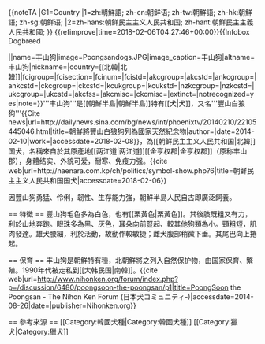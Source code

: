 {{noteTA
|G1=Country
|1=zh:朝鮮語; zh-cn:朝鲜语; zh-tw:朝鮮語; zh-hk:朝鮮語; zh-sg:朝鲜语;
|2=zh-hans:朝鲜民主主义人民共和国; zh-hant:朝鮮民主主義人民共和國;
}}
{{refimprove|time=2018-02-06T04:27:46+00:00}}{{Infobox Dogbreed
<!-- Put article text AFTER this infobox markup. See: -->
<!-- Wikipedia:WikiProject Dog breeds/Templates for more info.-->||name=丰山狗|image=Poongsandogs.JPG|image_caption=丰山狗|altname=丰山狗|nickname=|country=[[北韓|北韓]]|fcigroup=|fcisection=|fcinum=|fcistd=|akcgroup=|akcstd=|ankcgroup=|ankcstd=|ckcgroup=|ckcstd=|kcukgroup=|kcukstd=|nzkcgroup=|nzkcstd=|ukcgroup=|ukcstd=|akcfss=|akcmisc=|ckcmisc=|extinct=|notrecognized=yes|note=}}'''丰山狗'''是[[朝鮮半島|朝鮮半島]]特有[[犬|犬]]，又名'''豐山白狼狗'''<ref>{{Cite news|url=http://dailynews.sina.com/bg/news/int/phoenixtv/20140210/22105445046.html|title=朝鮮將豐山白狼狗列為國家天然紀念物|author=|date=2014-02-10|work=|accessdate=2018-02-08}}</ref>，為[[朝鲜民主主义人民共和国|北韓]]国犬，名稱來自於其原產地[[两江道|两江道]][[金亨权郡|金亨权郡]]（原称丰山郡），身體结实、外貌可爱，耐寒、免疫力强。<ref name=":0">{{cite web|url=http://naenara.com.kp/ch/politics/symbol-show.php?6|title=朝鲜民主主义人民共和国国犬|accessdate=2018-02-06}}</ref>

因豐山狗勇猛、伶俐，韌性、生存能力強，朝鮮半島人民自古即廣泛飼養。<ref name=":0" />

== 特徵 ==
豐山狗毛色多為白色，也有[[栗黃色|栗黃色]]。其後肢既粗又有力，利於山地奔跑。眼珠多為黑、灰色，耳朵向前豎起、較其他狗類為小。頸粗短，肌肉發達。雄犬腰細，利於活動，故動作較敏捷；雌犬腹部稍微下垂。其尾巴向上捲起。<ref name=":0" />

== 保育 ==
丰山狗是朝鮮特有種，北朝鮮將之列入自然保护物，由国家保育、繁殖。<ref name=":0" />1990年代被走私到[[大韩民国|南韓]]。<ref>{{cite web|url=http://www.nihonken.org/forum/index.php?p=/discussion/6480/poongsoon-the-poongsan/p1|title=PoongSoon the Poongsan - The Nihon Ken Forum (日本犬コミュニティ-)|accessdate=2014-08-26|date=|publisher=Nihonken.org}}</ref>

== 參考來源 ==
<references />
[[Category:韓國犬種|Category:韓國犬種]]
[[Category:獵犬|Category:獵犬]]